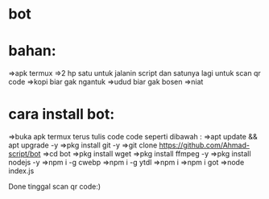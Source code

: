 # bot

# bahan:

=>apk termux
=>2 hp satu untuk jalanin script dan satunya lagi untuk scan qr code
=>kopi biar gak ngantuk
=>udud biar gak bosen
=>niat

# cara install bot:

=>buka apk termux terus tulis code code seperti dibawah :
=>apt update && apt upgrade -y
=>pkg install git -y
=>git clone https://github.com/Ahmad-script/bot
=>cd bot
=>pkg install wget
=>pkg install ffmpeg -y
=>pkg install nodejs -y
=>npm i -g cwebp
=>npm i -g ytdl
=>npm i
=>npm i got
=>node index.js

Done tinggal scan qr code:)
